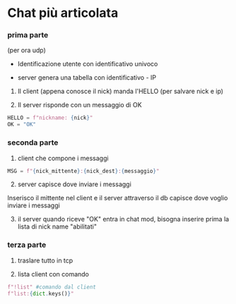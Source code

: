 # Chat più articolata

### prima parte

(per ora udp)

- Identificazione utente con identificativo univoco

- server genera una tabella con identificativo - IP
1. Il client (appena conosce il nick) manda l'HELLO (per salvare nick e ip)

2. Il server risponde con un messaggio di OK

```python
HELLO = f"nickname: {nick}"
OK = "OK"
```

### seconda parte

1. client che compone i messaggi

```python
MSG = f"{nick_mittente}:{nick_dest}:{messaggio}"
```

2. server capisce dove inviare i messaggi

Inserisco il mittente nel client e il server attraverso il db capisce dove voglio inviare i messaggi

3. il server quando riceve "OK" entra in chat mod, bisogna inserire prima la lista di nick name "abilitati"

### terza parte

1. traslare tutto in tcp

2. lista client con comando

```python
f"!list" #comando dal client
f"list:{dict.keys()}"
```

